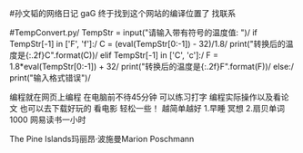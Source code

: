 #孙文韬的网络日记
gaG
终于找到这个网站的编译位置了 找联系

#TempConvert.py/
TempStr = input("请输入带有符号的温度值: ")/
if TempStr[-1] in ['F', 'f']:/
    C = (eval(TempStr[0:-1]) - 32)/1.8/
    print("转换后的温度是{:.2f}C".format(C))/
elif TempStr[-1] in ['C', 'c']:/
    F = 1.8*eval(TempStr[0:-1]) + 32/
    print("转换后的温度是{:.2f}F".format(F))/
else:/
    print("输入格式错误")/

编程就在网页上编程 
在电脑前不待45分钟  可以练习打字 编程实际操作以及看论文  也可以去下载好玩的  看电影 轻松一些！
越简单越好
1.早睡  冥想 
2.扇贝单词1000  网易读书一小时

The Pine Islands玛丽昂·波施曼Marion Poschmann

